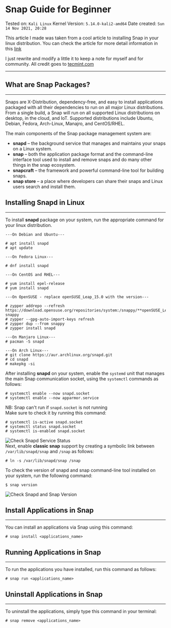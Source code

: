 # Snap Guide for Beginner
Tested on: `Kali Linux`
Kernel Version: `5.14.0-kali2-amd64`
Date created: `Sun 14 Nov 2021, 20:28`

This article I made was taken from a cool article to installing Snap in your linux distribution. You can check the article for more detail information in this [link](https://www.tecmint.com/install-snap-in-linux/) </br>

I just rewrite and modify a little it to keep a note for myself and for community. All credit goes to [tecmint.com](https://www.tecmint.com/) </br>

---

## What are Snap Packages?
---
Snaps are X-Distribution, dependency-free, and easy to install applications packaged with all their dependencies to run on all major Linux distributions. From a single build, a Snap will run on all supported Linux distributions on desktop, in the cloud, and IoT. Supported distributions include Ubuntu, Debian, Fedora, Arch-Linux, Manajro, and CentOS/RHEL. </br>

The main components of the Snap package management system are:
- **snapd** – the background service that manages and maintains your snaps on a Linux system.
- **snap** – both the application package format and the command-line interface tool used to install and remove snaps and do many other things in the snap ecosystem.
- **snapcraft** – the framework and powerful command-line tool for building snaps.
- **snap store** – a place where developers can share their snaps and Linux users search and install them.

## Installing Snapd in Linux
---
To install **snapd** package on your system, run the appropriate command for your linux distribution.

```
---On Debian and Ubuntu---

# apt install snapd
# apt update

---On Fedora Linux---

# dnf install snapd

---On CentOS and RHEL---

# yum install epel-release
# yum install snapd

---On OpenSUSE - replace openSUSE_Leap_15.0 with the version---

# zypper addrepo --refresh https://download.opensuse.org/repositories/system:/snappy/**openSUSE_Leap_15.0** snappy
# zypper --gpg-auto-import-keys refresh
# zypper dup --from snappy
# zypper install snapd

---On Manjaro Linux---
# pacman -S snapd

---On Arch Linux---
# git clone https://aur.archlinux.org/snapd.git
# cd snapd
# makepkg -si
```

After installing **snapd** on your system, enable the `systemd` unit that manages the main Snap communication socket, using the `systemctl` commands as follows:
```
# systemctl enable --now snapd.socket
# systemctl enable --now apparmor.service
```
NB: Snap can't run if `snapd.socket` is not running </br>
Make sure to check it by running this command:
```
# systemctl is-active snapd.socket
# systemctl status snapd.socket
# systemctl is-enabled snapd.socket
```
![Check Snapd Service Status](https://www.tecmint.com/wp-content/uploads/2020/06/check-if-snapd-socket-is-running.png)
</br>
Next, enable **classic snap** support by creating a symbolic link between `/var/lib/snapd/snap` and `/snap` as follows:
```
# ln -s /var/lib/snapd/snap /snap
```

To check the version of snapd and snap command-line tool installed on your system, run the following command:
```
$ snap version
```
![Check Snapd and Snap Version](https://www.tecmint.com/wp-content/uploads/2020/06/check-snapd-and-snap-version.png)

## Install Applications in Snap
---
You can install an applications via Snap using this command:
```
# snap install <applications_name>
```

## Running Applications in Snap
---
To run the applications you have installed, run this command as follows:
```
# snap run <applications_name>
```

## Uninstall Applications in Snap
---
To uninstall the applications, simply type this command in your terminal:
```
# snap remove <applications_name>
```